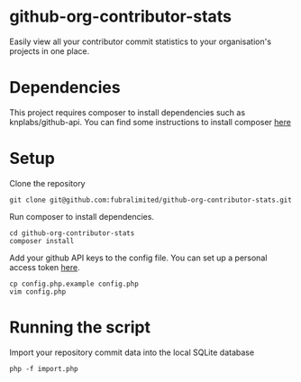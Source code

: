 # github-org-contributor-stats
Easily view all your contributor commit statistics to your organisation's projects in one place.

# Dependencies

This project requires composer to install dependencies such as knplabs/github-api. You can find some instructions to install composer [here](https://getcomposer.org/doc/00-intro.md)

# Setup 

Clone the repository
```
git clone git@github.com:fubralimited/github-org-contributor-stats.git
```

Run composer to install dependencies.
```
cd github-org-contributor-stats
composer install
```

Add your github API keys to the config file. You can set up a personal access token [here](https://github.com/settings/tokens).

```
cp config.php.example config.php
vim config.php
```

# Running the script

Import your repository commit data into the local SQLite database
```
php -f import.php
```
